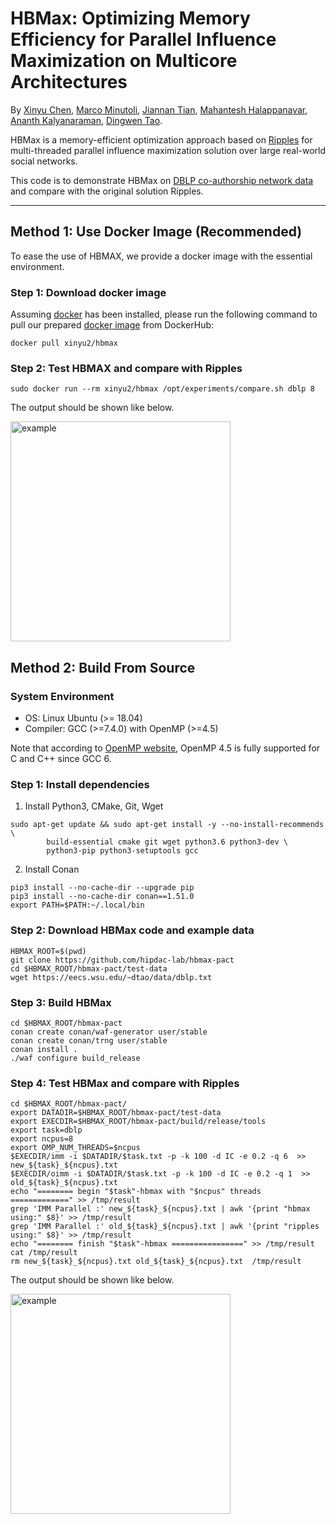 # HBMax: Optimizing Memory Efficiency for Parallel Influence Maximization on Multicore Architectures

By [Xinyu Chen](xinyu.chen1@wsu.edu), [Marco Minutoli](marco.minutoli@pnnl.gov), [Jiannan Tian](jiannan.tian@wsu.edu), [Mahantesh Halappanavar](mahantesh.halappanavar@pnnl.gov), [Ananth Kalyanaraman](ananth@wsu.edu), [Dingwen Tao](dingwen.tao@wsu.edu).

HBMax is a memory-efficient optimization approach based on [Ripples](https://github.com/pnnl/ripples) for multi-threaded parallel influence maximization solution over large real-world social networks.

This code is to demonstrate HBMax on [DBLP co-authorship network data](https://snap.stanford.edu/data/com-DBLP.html) and compare with the original solution Ripples. 

*******

## Method 1: Use Docker Image (Recommended)

To ease the use of HBMAX, we provide a docker image with the essential environment.

### Step 1: Download docker image

Assuming [docker](https://docs.docker.com/get-docker/) has been installed, please run the following command to pull our prepared [docker image](https://hub.docker.com/r/xinyu2/hbmax) from DockerHub:
```
docker pull xinyu2/hbmax
```

### Step 2: Test HBMAX and compare with Ripples

```
sudo docker run --rm xinyu2/hbmax /opt/experiments/compare.sh dblp 8
```
The output should be shown like below. 

<img width="352" alt="example" src="https://user-images.githubusercontent.com/5705572/182407194-92d2c1c9-77c5-4bd3-8451-e954216a629a.png">

## Method 2: Build From Source
### System Environment
- OS: Linux Ubuntu (>= 18.04)
- Compiler: GCC (>=7.4.0) with OpenMP (>=4.5)

Note that according to [OpenMP website](https://www.openmp.org/resources/openmp-compilers-tools/), OpenMP 4.5 is fully supported for C and C++ since GCC 6. 

### Step 1: Install dependencies
1. Install Python3, CMake, Git, Wget
```
sudo apt-get update && sudo apt-get install -y --no-install-recommends \
        build-essential cmake git wget python3.6 python3-dev \
        python3-pip python3-setuptools gcc
```

2. Install Conan
```
pip3 install --no-cache-dir --upgrade pip
pip3 install --no-cache-dir conan==1.51.0
export PATH=$PATH:~/.local/bin
```

### Step 2: Download HBMax code and example data
```
HBMAX_ROOT=$(pwd)
git clone https://github.com/hipdac-lab/hbmax-pact
cd $HBMAX_ROOT/hbmax-pact/test-data
wget https://eecs.wsu.edu/~dtao/data/dblp.txt
```

### Step 3: Build HBMax
```
cd $HBMAX_ROOT/hbmax-pact   
conan create conan/waf-generator user/stable
conan create conan/trng user/stable
conan install .
./waf configure build_release
```

### Step 4: Test HBMax and compare with Ripples
```
cd $HBMAX_ROOT/hbmax-pact/
export DATADIR=$HBMAX_ROOT/hbmax-pact/test-data
export EXECDIR=$HBMAX_ROOT/hbmax-pact/build/release/tools
export task=dblp
export ncpus=8
export OMP_NUM_THREADS=$ncpus
$EXECDIR/imm -i $DATADIR/$task.txt -p -k 100 -d IC -e 0.2 -q 6  >> new_${task}_${ncpus}.txt
$EXECDIR/oimm -i $DATADIR/$task.txt -p -k 100 -d IC -e 0.2 -q 1  >> old_${task}_${ncpus}.txt
echo "======== begin "$task"-hbmax with "$ncpus" threads =============" >> /tmp/result
grep 'IMM Parallel :' new_${task}_${ncpus}.txt | awk '{print "hbmax   using:" $8}' >> /tmp/result
grep 'IMM Parallel :' old_${task}_${ncpus}.txt | awk '{print "ripples using:" $8}' >> /tmp/result
echo "======== finish "$task"-hbmax ================" >> /tmp/result
cat /tmp/result
rm new_${task}_${ncpus}.txt old_${task}_${ncpus}.txt  /tmp/result
```

The output should be shown like below.

<img width="352" alt="example" src="https://user-images.githubusercontent.com/5705572/182407194-92d2c1c9-77c5-4bd3-8451-e954216a629a.png">
